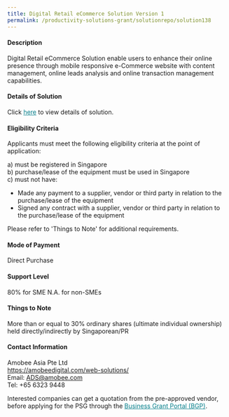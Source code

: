 ```yaml
---
title: Digital Retail eCommerce Solution Version 1
permalink: /productivity-solutions-grant/solutionrepo/solution138
---
```


#### Description

Digital Retail eCommerce Solution enable users to enhance their online presence through mobile responsive  e-Commerce website with content management, online leads analysis and online transaction management capabilities. 

#### Details of Solution

Click <a href='https://gb-assist-staging.netlify.app/images/psg/Amobee_Asia_Annex 3_CR_wef_8May2020_Part_1.pdf' style='color:#037e8a'>here</a> to view details of solution.

#### Eligibility Criteria

Applicants must meet the following eligibility criteria at the point of application:

a) must be registered in Singapore <br>
b) purchase/lease of the equipment must be used in Singapore <br>
c) must not have:
- Made any payment to a supplier, vendor or third party in relation to the purchase/lease of the equipment
- Signed any contract with a supplier, vendor or third party in relation to the purchase/lease of the equipment

Please refer to 'Things to Note' for additional requirements.

#### Mode of Payment
Direct Purchase

#### Support Level
80% for SME
N.A. for non-SMEs <br>

#### Things to Note
More than or equal to 30% ordinary shares (ultimate individual ownership) held directly/indirectly by Singaporean/PR

#### Contact Information
Amobee Asia Pte Ltd<br>https://amobeedigital.com/web-solutions/<br>Email: ADS@amobee.com<br>Tel: +65 6323 9448

Interested companies can get a quotation from the pre-approved vendor, before applying for the PSG through the <a target='_blank' style='color:#037e8a' href='https://www.businessgrants.gov.sg/'>Business Grant Portal (BGP)</a>.
